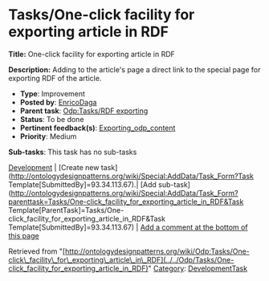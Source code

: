 #  Tasks/One-click facility for exporting article in RDF


__Title:__ One-click facility for exporting article in RDF


__Description:__ Adding to the article's page a direct link to the special page for exporting RDF of the article. 


  





* __Type__: Improvement
* __Posted by__: [EnricoDaga](../../User/EnricoDaga "User:EnricoDaga")
* __Parent task__: [Odp:Tasks/RDF exporting](../../Odp/Tasks/RDF_exporting "Odp:Tasks/RDF exporting")
* __Status__: To be done
* __Pertinent feedback(s)__: [Exporting\_odp\_content](../../Feedback/Exporting_odp_content "Feedback:Exporting odp content")
* __Priority__: Medium




__Sub-tasks__:
This task has no sub-tasks




[Development](../../Odp/Development "Odp:Development") | [Create new task](http://ontologydesignpatterns.org/wiki/Special:AddData/Task_Form?Task Template[SubmittedBy]=93.34.113.67).| [Add sub-task](http://ontologydesignpatterns.org/wiki/Special:AddData/Task_Form?parenttask=Tasks/One-click_facility_for_exporting_article_in_RDF&Task Template[ParentTask]=Tasks/One-click_facility_for_exporting_article_in_RDF&Task Template[SubmittedBy]=93.34.113.67) | [Add a comment at the bottom of this page](../index.php@title=Odp%253AAdd_comment&target=Odp%253ATasks%252F../../Odp/Tasks/One-click_facility_for_exporting_article_in_RDF#New_comment "http://ontologydesignpatterns.org/wiki/index.php?title=Odp:Add_comment&target=Odp:Tasks/One-click_facility_for_exporting_article_in_RDF#New_comment")


Retrieved from "[http://ontologydesignpatterns.org/wiki/Odp:Tasks/One-click\_facility\_for\_exporting\_article\_in\_RDF](../../Odp/Tasks/One-click_facility_for_exporting_article_in_RDF)"
 [Category](http://ontologydesignpatterns.org/wiki/Special:Categories "Special:Categories"): [DevelopmentTask](../../Category/DevelopmentTask "Category:DevelopmentTask")